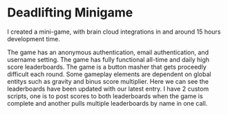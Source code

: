 # Deadlifting Minigame
I created a mini-game, with brain cloud integrations in and around 15 hours development time. 

The game has an anonymous authentication, email authentication, and username setting.
The game has fully functional all-time and daily high score leaderboards.
The game is a button masher that gets proceedly difficult each round.
Some gameplay elements are dependent on global entitys such as gravity and binus score multiplier.
Here we can see the leaderboards have been updated with our latest entry.
I have 2 custom scripts, one is to post scores to both leaderboards when the game is complete and another pulls multiple leaderboards by name in one call.
